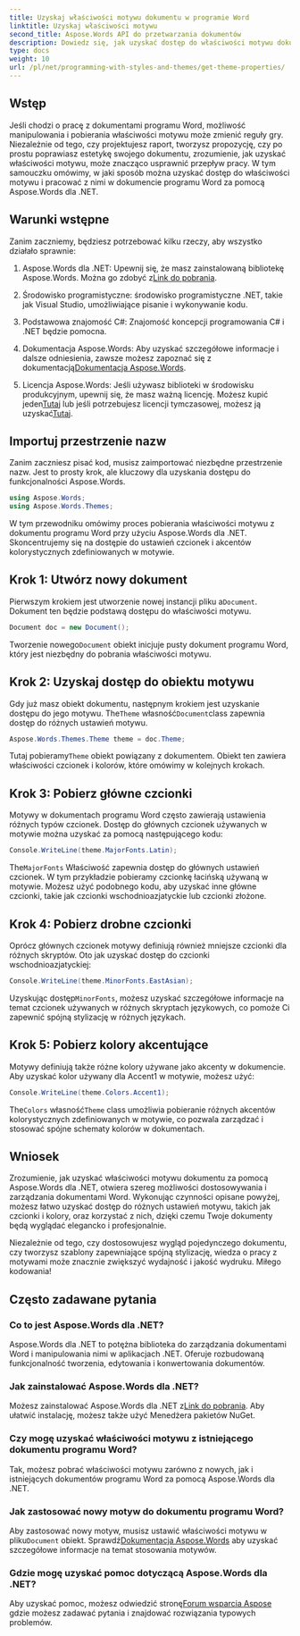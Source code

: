 ```yaml
---
title: Uzyskaj właściwości motywu dokumentu w programie Word
linktitle: Uzyskaj właściwości motywu
second_title: Aspose.Words API do przetwarzania dokumentów
description: Dowiedz się, jak uzyskać dostęp do właściwości motywu dokumentu i zarządzać nimi w programie Word przy użyciu Aspose.Words dla .NET. Dowiedz się, jak odzyskiwać czcionki i kolory, korzystając z naszego przewodnika.
type: docs
weight: 10
url: /pl/net/programming-with-styles-and-themes/get-theme-properties/
---
```

## Wstęp

Jeśli chodzi o pracę z dokumentami programu Word, możliwość manipulowania i pobierania właściwości motywu może zmienić reguły gry. Niezależnie od tego, czy projektujesz raport, tworzysz propozycję, czy po prostu poprawiasz estetykę swojego dokumentu, zrozumienie, jak uzyskać właściwości motywu, może znacząco usprawnić przepływ pracy. W tym samouczku omówimy, w jaki sposób można uzyskać dostęp do właściwości motywu i pracować z nimi w dokumencie programu Word za pomocą Aspose.Words dla .NET.

## Warunki wstępne

Zanim zaczniemy, będziesz potrzebować kilku rzeczy, aby wszystko działało sprawnie:

1.  Aspose.Words dla .NET: Upewnij się, że masz zainstalowaną bibliotekę Aspose.Words. Można go zdobyć z[Link do pobrania](https://releases.aspose.com/words/net/).

2. Środowisko programistyczne: środowisko programistyczne .NET, takie jak Visual Studio, umożliwiające pisanie i wykonywanie kodu.

3. Podstawowa znajomość C#: Znajomość koncepcji programowania C# i .NET będzie pomocna.

4.  Dokumentacja Aspose.Words: Aby uzyskać szczegółowe informacje i dalsze odniesienia, zawsze możesz zapoznać się z dokumentacją[Dokumentacja Aspose.Words](https://reference.aspose.com/words/net/).

5. Licencja Aspose.Words: Jeśli używasz biblioteki w środowisku produkcyjnym, upewnij się, że masz ważną licencję. Możesz kupić jeden[Tutaj](https://purchase.aspose.com/buy) lub jeśli potrzebujesz licencji tymczasowej, możesz ją uzyskać[Tutaj](https://purchase.aspose.com/temporary-license/).

## Importuj przestrzenie nazw

Zanim zaczniesz pisać kod, musisz zaimportować niezbędne przestrzenie nazw. Jest to prosty krok, ale kluczowy dla uzyskania dostępu do funkcjonalności Aspose.Words.

```csharp
using Aspose.Words;
using Aspose.Words.Themes;
```

W tym przewodniku omówimy proces pobierania właściwości motywu z dokumentu programu Word przy użyciu Aspose.Words dla .NET. Skoncentrujemy się na dostępie do ustawień czcionek i akcentów kolorystycznych zdefiniowanych w motywie.

## Krok 1: Utwórz nowy dokument

 Pierwszym krokiem jest utworzenie nowej instancji pliku a`Document`. Dokument ten będzie podstawą dostępu do właściwości motywu.

```csharp
Document doc = new Document();
```

 Tworzenie nowego`Document` obiekt inicjuje pusty dokument programu Word, który jest niezbędny do pobrania właściwości motywu.

## Krok 2: Uzyskaj dostęp do obiektu motywu

 Gdy już masz obiekt dokumentu, następnym krokiem jest uzyskanie dostępu do jego motywu. The`Theme` własność`Document`class zapewnia dostęp do różnych ustawień motywu.

```csharp
Aspose.Words.Themes.Theme theme = doc.Theme;
```

 Tutaj pobieramy`Theme` obiekt powiązany z dokumentem. Obiekt ten zawiera właściwości czcionek i kolorów, które omówimy w kolejnych krokach.

## Krok 3: Pobierz główne czcionki

Motywy w dokumentach programu Word często zawierają ustawienia różnych typów czcionek. Dostęp do głównych czcionek używanych w motywie można uzyskać za pomocą następującego kodu:

```csharp
Console.WriteLine(theme.MajorFonts.Latin);
```

 The`MajorFonts` Właściwość zapewnia dostęp do głównych ustawień czcionek. W tym przykładzie pobieramy czcionkę łacińską używaną w motywie. Możesz użyć podobnego kodu, aby uzyskać inne główne czcionki, takie jak czcionki wschodnioazjatyckie lub czcionki złożone.

## Krok 4: Pobierz drobne czcionki

Oprócz głównych czcionek motywy definiują również mniejsze czcionki dla różnych skryptów. Oto jak uzyskać dostęp do czcionki wschodnioazjatyckiej:

```csharp
Console.WriteLine(theme.MinorFonts.EastAsian);
```

 Uzyskując dostęp`MinorFonts`, możesz uzyskać szczegółowe informacje na temat czcionek używanych w różnych skryptach językowych, co pomoże Ci zapewnić spójną stylizację w różnych językach.

## Krok 5: Pobierz kolory akcentujące

Motywy definiują także różne kolory używane jako akcenty w dokumencie. Aby uzyskać kolor używany dla Accent1 w motywie, możesz użyć:

```csharp
Console.WriteLine(theme.Colors.Accent1);
```

 The`Colors` własność`Theme` class umożliwia pobieranie różnych akcentów kolorystycznych zdefiniowanych w motywie, co pozwala zarządzać i stosować spójne schematy kolorów w dokumentach.

## Wniosek

Zrozumienie, jak uzyskać właściwości motywu dokumentu za pomocą Aspose.Words dla .NET, otwiera szereg możliwości dostosowywania i zarządzania dokumentami Word. Wykonując czynności opisane powyżej, możesz łatwo uzyskać dostęp do różnych ustawień motywu, takich jak czcionki i kolory, oraz korzystać z nich, dzięki czemu Twoje dokumenty będą wyglądać elegancko i profesjonalnie.

Niezależnie od tego, czy dostosowujesz wygląd pojedynczego dokumentu, czy tworzysz szablony zapewniające spójną stylizację, wiedza o pracy z motywami może znacznie zwiększyć wydajność i jakość wydruku. Miłego kodowania!

## Często zadawane pytania

### Co to jest Aspose.Words dla .NET?

Aspose.Words dla .NET to potężna biblioteka do zarządzania dokumentami Word i manipulowania nimi w aplikacjach .NET. Oferuje rozbudowaną funkcjonalność tworzenia, edytowania i konwertowania dokumentów.

### Jak zainstalować Aspose.Words dla .NET?

 Możesz zainstalować Aspose.Words dla .NET z[Link do pobrania](https://releases.aspose.com/words/net/). Aby ułatwić instalację, możesz także użyć Menedżera pakietów NuGet.

### Czy mogę uzyskać właściwości motywu z istniejącego dokumentu programu Word?

Tak, możesz pobrać właściwości motywu zarówno z nowych, jak i istniejących dokumentów programu Word za pomocą Aspose.Words dla .NET.

### Jak zastosować nowy motyw do dokumentu programu Word?

 Aby zastosować nowy motyw, musisz ustawić właściwości motywu w pliku`Document` obiekt. Sprawdź[Dokumentacja Aspose.Words](https://reference.aspose.com/words/net/) aby uzyskać szczegółowe informacje na temat stosowania motywów.

### Gdzie mogę uzyskać pomoc dotyczącą Aspose.Words dla .NET?

 Aby uzyskać pomoc, możesz odwiedzić stronę[Forum wsparcia Aspose](https://forum.aspose.com/c/words/8) gdzie możesz zadawać pytania i znajdować rozwiązania typowych problemów.